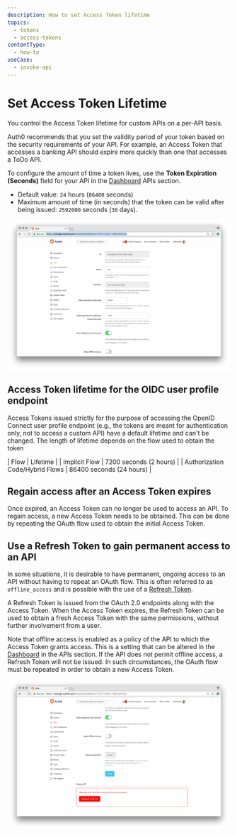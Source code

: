 ```yaml
---
description: How to set Access Token lifetime
topics:
  - tokens
  - access-tokens
contentType:
  - how-to
useCase:
  - invoke-api
---
```


# Set Access Token Lifetime

You control the Access Token lifetime for custom APIs on a per-API basis.

Auth0 recommends that you set the validity period of your token based on the security requirements of your API. For example, an Access Token that accesses a banking API should expire more quickly than one that accesses a ToDo API.

To configure the amount of time a token lives, use the **Token Expiration (Seconds)** field for your API in the [Dashboard](${manage_url}/#/apis) APIs section. 
* Default value: `24` hours (`86400` seconds)
* Maximum amount of time (in seconds) that the token can be valid after being issued: `2592000` seconds (`30` days).

![Token Expiration - API](/media/articles/tokens/tokens-expiration-api.png)

## Access Token lifetime for the OIDC user profile endpoint

Access Tokens issued strictly for the purpose of accessing the OpenID Connect user profile endpoint (e.g., the tokens are meant for authentication only, not to access a custom API) have a default lifetime and can't be changed. The length of lifetime depends on the flow used to obtain the token

| Flow | Lifetime |
| Implicit Flow | 7200 seconds (2 hours) |
| Authorization Code/Hybrid Flows | 86400 seconds (24 hours) |

## Regain access after an Access Token expires
Once expired, an Access Token can no longer be used to access an API. To regain access, a new Access Token needs to be obtained. This can be done by repeating the OAuth flow used to obtain the initial Access Token.

## Use a Refresh Token to gain permanent access to an API
In some situations, it is desirable to have permanent, ongoing access to an API without having to repeat an OAuth flow. This is often referred to as `offline_access` and is possible with the use of a [Refresh Token](/tokens/refresh-token).

A Refresh Token is issued from the OAuth 2.0 endpoints along with the Access Token. When the Access Token expires, the Refresh Token can be used to obtain a fresh Access Token with the same permissions, without further involvement from a user. 

Note that offline access is enabled as a policy of the API to which the Access Token grants access. This is a setting that can be altered in the [Dashboard](${manage_url}/#/apis) in the APIs section. If the API does not permit offline access, a Refresh Token will not be issued. In such circumstances, the OAuth flow must be repeated in order to obtain a new Access Token.

![Offline Access - API](/media/articles/tokens/tokens-offlineaccess-api.png)
